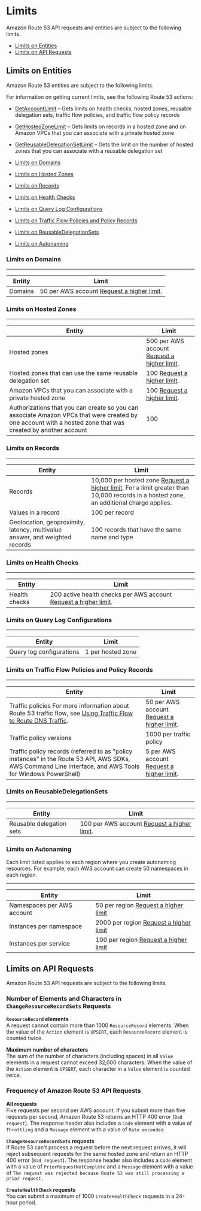 # Limits<a name="DNSLimitations"></a>

Amazon Route 53 API requests and entities are subject to the following limits\.


+ [Limits on Entities](#limits-api-entities)
+ [Limits on API Requests](#limits-api-requests)

## Limits on Entities<a name="limits-api-entities"></a>

Amazon Route 53 entities are subject to the following limits\.

For information on getting current limits, see the following Route 53 actions:

+ [GetAccountLimit](http://docs.aws.amazon.com/Route53/latest/APIReference/API_GetAccountLimit.html) – Gets limits on health checks, hosted zones, reusable delegation sets, traffic flow policies, and traffic flow policy records

+ [GetHostedZoneLimit](http://docs.aws.amazon.com/Route53/latest/APIReference/API_GetHostedZoneLimit.html) – Gets limits on records in a hosted zone and on Amazon VPCs that you can associate with a private hosted zone

+ [GetReusableDelegationSetLimit](http://docs.aws.amazon.com/Route53/latest/APIReference/API_GetReusableDelegationSetLimit.html) – Gets the limit on the number of hosted zones that you can associate with a reusable delegation set


+ [Limits on Domains](#limits-api-entities-domains)
+ [Limits on Hosted Zones](#limits-api-entities-hosted-zones)
+ [Limits on Records](#limits-api-entities-records)
+ [Limits on Health Checks](#limits-api-entities-health-checks)
+ [Limits on Query Log Configurations](#limits-api-entities-query-log-configs)
+ [Limits on Traffic Flow Policies and Policy Records](#limits-api-entities-traffic-flow)
+ [Limits on ReusableDelegationSets](#limits-api-entities-reusable-delegation-sets)
+ [Limits on Autonaming](#limits-api-entities-autonaming)

### Limits on Domains<a name="limits-api-entities-domains"></a>


****  

| Entity | Limit | 
| --- | --- | 
| Domains | 50 per AWS account [Request a higher limit](https://console.aws.amazon.com/support/home#/case/create?issueType=service-limit-increase&limitType=service-code-route53)\. | 

### Limits on Hosted Zones<a name="limits-api-entities-hosted-zones"></a>


****  

| Entity | Limit | 
| --- | --- | 
| Hosted zones | 500 per AWS account [Request a higher limit](https://console.aws.amazon.com/support/home#/case/create?issueType=service-limit-increase&limitType=service-code-route53)\. | 
| Hosted zones that can use the same reusable delegation set  | 100 [Request a higher limit](https://console.aws.amazon.com/support/home#/case/create?issueType=service-limit-increase&limitType=service-code-route53)\. | 
| Amazon VPCs that you can associate with a private hosted zone | 100 [Request a higher limit](https://console.aws.amazon.com/support/home#/case/create?issueType=service-limit-increase&limitType=service-code-route53)\. | 
| Authorizations that you can create so you can associate Amazon VPCs that were created by one account with a hosted zone that was created by another account | 100 | 

### Limits on Records<a name="limits-api-entities-records"></a>


****  

| Entity | Limit | 
| --- | --- | 
| Records | 10,000 per hosted zone [Request a higher limit](https://console.aws.amazon.com/support/home#/case/create?issueType=service-limit-increase&limitType=service-code-route53)\. For a limit greater than 10,000 records in a hosted zone, an additional charge applies\.  | 
| Values in a record | 100 per record | 
| Geolocation, geoproximity, latency, multivalue answer, and weighted records | 100 records that have the same name and type | 

### Limits on Health Checks<a name="limits-api-entities-health-checks"></a>


****  

| Entity | Limit | 
| --- | --- | 
| Health checks | 200 active health checks per AWS account [Request a higher limit](https://console.aws.amazon.com/support/home#/case/create?issueType=service-limit-increase&limitType=service-code-route53)\. | 

### Limits on Query Log Configurations<a name="limits-api-entities-query-log-configs"></a>


****  

| Entity | Limit | 
| --- | --- | 
| Query log configurations | 1 per hosted zone | 

### Limits on Traffic Flow Policies and Policy Records<a name="limits-api-entities-traffic-flow"></a>


****  

| Entity | Limit | 
| --- | --- | 
| Traffic policies For more information about Route 53 traffic flow, see [Using Traffic Flow to Route DNS Traffic](traffic-flow.md)\. | 50 per AWS account [Request a higher limit](https://console.aws.amazon.com/support/home#/case/create?issueType=service-limit-increase&limitType=service-code-route53)\. | 
| Traffic policy versions | 1000 per traffic policy | 
| Traffic policy records \(referred to as "policy instances" in the Route 53 API, AWS SDKs, AWS Command Line Interface, and AWS Tools for Windows PowerShell\) | 5 per AWS account [Request a higher limit](https://console.aws.amazon.com/support/home#/case/create?issueType=service-limit-increase&limitType=service-code-route53)\. | 

### Limits on ReusableDelegationSets<a name="limits-api-entities-reusable-delegation-sets"></a>


****  

| Entity | Limit | 
| --- | --- | 
| Reusable delegation sets | 100 per AWS account [Request a higher limit](https://console.aws.amazon.com/support/home#/case/create?issueType=service-limit-increase&limitType=service-code-route53)\. | 

### Limits on Autonaming<a name="limits-api-entities-autonaming"></a>

Each limit listed applies to each region where you create autonaming resources\. For example, each AWS account can create 50 namespaces in each region\.


****  

| Entity | Limit | 
| --- | --- | 
| Namespaces per AWS account | 50 per region [Request a higher limit](https://console.aws.amazon.com/support/home?region=us-west-2#/case/create?issueType=service-limit-increase)  | 
| Instances per namespace | 2000 per region [Request a higher limit](https://console.aws.amazon.com/support/home?region=us-west-2#/case/create?issueType=service-limit-increase)  | 
| Instances per service | 100 per region [Request a higher limit](https://console.aws.amazon.com/support/home?region=us-west-2#/case/create?issueType=service-limit-increase)  | 

## Limits on API Requests<a name="limits-api-requests"></a>

Amazon Route 53 API requests are subject to the following limits\.

### Number of Elements and Characters in `ChangeResourceRecordSets` Requests<a name="limits-api-requests-changeresourcerecordsets"></a>

**`ResourceRecord` elements**  
A request cannot contain more than 1000 `ResourceRecord` elements\. When the value of the `Action` element is `UPSERT`, each `ResourceRecord` element is counted twice\.

**Maximum number of characters**  
The sum of the number of characters \(including spaces\) in all `Value` elements in a request cannot exceed 32,000 characters\. When the value of the `Action` element is `UPSERT`, each character in a `Value` element is counted twice\.

### Frequency of Amazon Route 53 API Requests<a name="limits-api-requests-route-53"></a>

**All requests**  
Five requests per second per AWS account\. If you submit more than five requests per second, Amazon Route 53 returns an HTTP 400 error \(`Bad request`\)\. The response header also includes a `Code` element with a value of `Throttling` and a `Message` element with a value of `Rate exceeded`\.

**`ChangeResourceRecordSets` requests**  
If Route 53 can't process a request before the next request arrives, it will reject subsequent requests for the same hosted zone and return an HTTP 400 error \(`Bad request`\)\. The response header also includes a `Code` element with a value of `PriorRequestNotComplete` and a `Message` element with a value of `The request was rejected because Route 53 was still processing a prior request.`

**`CreateHealthCheck` requests**  
You can submit a maximum of 1000 `CreateHealthCheck` requests in a 24\-hour period\.